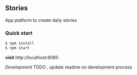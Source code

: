 ## Stories

App platform to create daily stories

### Quick start

```bash
$ npm install
$ npm start
```

**visit** http://localhost:8080

*Development*
TODO , update readme on development process
